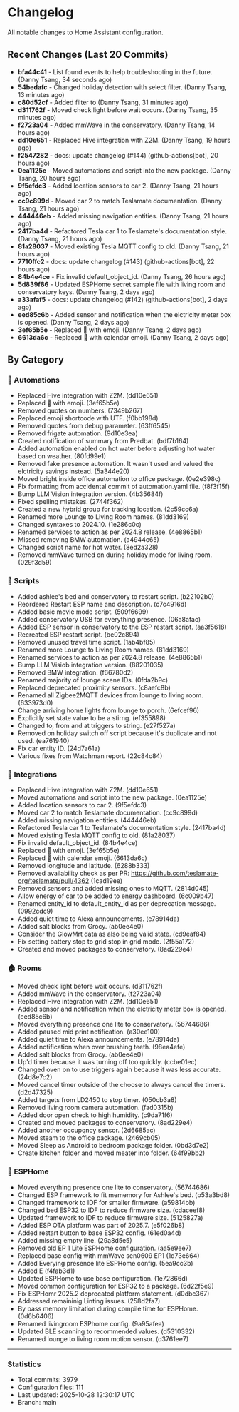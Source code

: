 # Changelog

All notable changes to Home Assistant configuration.

## Recent Changes (Last 20 Commits)
- **bfa44c41** - List found events to help troubleshooting in the future. (Danny Tsang, 34 seconds ago)
- **54bedafc** - Changed holiday detection with select filter. (Danny Tsang, 13 minutes ago)
- **c80d52cf** - Added filter to (Danny Tsang, 31 minutes ago)
- **d311762f** - Moved check light before wait occurs. (Danny Tsang, 35 minutes ago)
- **f2723a04** - Added mmWave in the conservatory. (Danny Tsang, 14 hours ago)
- **dd10e651** - Replaced Hive integration with Z2M. (Danny Tsang, 19 hours ago)
- **f2547282** - docs: update changelog (#144) (github-actions[bot], 20 hours ago)
- **0ea1125e** - Moved automations and script into the new package. (Danny Tsang, 20 hours ago)
- **9f5efdc3** - Added location sensors to car 2. (Danny Tsang, 21 hours ago)
- **cc9c899d** - Moved car 2 to match Teslamate documentation. (Danny Tsang, 21 hours ago)
- **444446eb** - Added missing navigation entities. (Danny Tsang, 21 hours ago)
- **2417ba4d** - Refactored Tesla car 1 to Teslamate's documentation style. (Danny Tsang, 21 hours ago)
- **81a28037** - Moved existing Tesla MQTT config to old. (Danny Tsang, 21 hours ago)
- **7710ffc2** - docs: update changelog (#143) (github-actions[bot], 22 hours ago)
- **84b4e4ce** - Fix invalid default_object_id. (Danny Tsang, 26 hours ago)
- **5d839f86** - Updated ESPHome secret sample file with living room and conservatory keys. (Danny Tsang, 2 days ago)
- **a33afaf5** - docs: update changelog (#142) (github-actions[bot], 2 days ago)
- **eed85c6b** - Added sensor and notification when the elctricity meter box is opened. (Danny Tsang, 2 days ago)
- **3ef65b5e** - Replaced :battery: with emoji. (Danny Tsang, 2 days ago)
- **6613da6c** - Replaced :date: with calendar emoji. (Danny Tsang, 2 days ago)

## By Category

### 🤖 Automations
- Replaced Hive integration with Z2M. (dd10e651)
- Replaced :battery: with emoji. (3ef65b5e)
- Removed quotes on numbers. (7349b267)
- Replaced emoji shortcode with UTF. (f0bb198d)
- Removed quotes from debug parameter. (63ff6545)
- Removed frigate automation. (9d10e3ea)
- Created notification of summary from Predbat. (bdf7b164)
- Added automation enabled on hot water before adjusting hot water based on weather. (80fd99e1)
- Removed fake presence automation. It wasn't used and valued the elctricity savings instead. (5a344e20)
- Moved bright inside office automation to office package. (0e2e398c)
- Fix formatting from accidental commit of automation.yaml file. (f8f3f15f)
- Bump LLM Vision integration version. (4b35684f)
- Fixed spelling mistakes. (2744f362)
- Created a new hybrid group for tracking location. (2c59cc6a)
- Renamed more Lounge to Living Room names. (81dd3169)
- Changed syntaxes to 2024.10. (1e286c0c)
- Renamed services to action as per 2024.8 release. (4e8865b1)
- Missed removing BMW automation. (a4944c65)
- Changed script name for hot water. (8ed2a328)
- Removed mmWave turned on during holiday mode for living room. (029f3d59)
### 📜 Scripts
- Added ashlee's bed and conservatory to restart script. (b22102b0)
- Reordered Restart ESP name and description. (c7c4916d)
- Added basic movie mode script. (509f6699)
- Added conservatory USB for everything presence. (06a8afac)
- Added ESP sensor in conservatory to the ESP restart script. (aa3f5618)
- Recreated ESP restart script. (be02c894)
- Removed unused travel time script. (1ab4bf85)
- Renamed more Lounge to Living Room names. (81dd3169)
- Renamed services to action as per 2024.8 release. (4e8865b1)
- Bump LLM Visiob integration version. (88201035)
- Removed BMW integration. (f66780d2)
- Renamed majority of lounge scene IDs. (0fda2b9c)
- Replaced deprecated proximity sensors. (c8aefc8b)
- Renamed all Zigbee2MQTT devices from lounge to living room. (633973d0)
- Change arriving home lights from lounge to porch. (6efcef96)
- Explicitly set state value to be a stirng. (ef355898)
- Changed to, from and at triggers to string. (e27f527a)
- Removed on holiday switch off script because it's duplicate and not used. (ea761940)
- Fix car entity ID. (24d7a61a)
- Various fixes from Watchman report. (22c84c84)
### 🔌 Integrations
- Replaced Hive integration with Z2M. (dd10e651)
- Moved automations and script into the new package. (0ea1125e)
- Added location sensors to car 2. (9f5efdc3)
- Moved car 2 to match Teslamate documentation. (cc9c899d)
- Added missing navigation entities. (444446eb)
- Refactored Tesla car 1 to Teslamate's documentation style. (2417ba4d)
- Moved existing Tesla MQTT config to old. (81a28037)
- Fix invalid default_object_id. (84b4e4ce)
- Replaced :battery: with emoji. (3ef65b5e)
- Replaced :date: with calendar emoji. (6613da6c)
- Removed longitude and latitude. (6288b333)
- Removed availability check as per PR: https://github.com/teslamate-org/teslamate/pull/4362 (1cad19ee)
- Removed sensors and added missing ones to MQTT. (2814d045)
- Allow energy of car to be added to energy dashboard. (6c009b47)
- Renamed entity_id to default_entity_id as per deprecation message. (0992cdc9)
- Added quiet time to Alexa announcements. (e78914da)
- Added salt blocks from Grocy. (ab0ee4e0)
- Consider the GlowMrt data as also being valid state. (cd9eaf84)
- Fix setting battery stop to grid stop in grid mode. (2f55a172)
- Created and moved packages to conservatory. (8ad229e4)
### 🏠 Rooms
- Moved check light before wait occurs. (d311762f)
- Added mmWave in the conservatory. (f2723a04)
- Replaced Hive integration with Z2M. (dd10e651)
- Added sensor and notification when the elctricity meter box is opened. (eed85c6b)
- Moved everything presence one lite to conservatory. (56744686)
- Added paused mid print notification. (a30ee100)
- Added quiet time to Alexa announcements. (e78914da)
- Added notification when over brushing teeth. (98ea4efe)
- Added salt blocks from Grocy. (ab0ee4e0)
- Up'd timer because it was turning off too quickly. (ccbe01ec)
- Changed oven on to use triggers again because it was less accurate. (24d8e7c2)
- Moved cancel timer outside of the choose to always cancel the timers. (d2d47325)
- Added targets from LD2450 to stop timer. (050cb3a8)
- Removed living room camera automation. (fad0315b)
- Added door open check to high humidity. (c9da71f6)
- Created and moved packages to conservatory. (8ad229e4)
- Added another occupqncy sensor. (2d6685ac)
- Moved steam to the office package. (2469cb05)
- Moved Sleep as Android to bedroom package folder. (0bd3d7e2)
- Create kitchen folder and moved meater into folder. (64f99bb2)
### 🔧 ESPHome
- Moved everything presence one lite to conservatory. (56744686)
- Changed ESP framework to fit mememory for Ashlee's bed. (b53a3bd8)
- Changed framework to IDF for smaller firmware. (a59814bb)
- Changed bed ESP32 to IDF to reduce firmware size. (cdaceef8)
- Updated framework to IDF to reduce firmware size. (5125827a)
- Added ESP OTA platform was part of 2025.7. (e5f026b8)
- Added restart button to base ESP32 config. (61ed0a4d)
- Added missing empty line. (29a8d5e5)
- Removed old EP 1 Lite ESPHome configuration. (aa5e9ee7)
- Replaced base config with mmWave sen0609 EP1 (1d73e664)
- Added Everying presence lite ESPHome config. (5ea9cc3b)
- Added E (f4fab3d1)
- Updated ESPHome to use base configuration. (1e72866d)
- Moved common configuration for ESP32 to a package. (6d22f5e9)
- Fix ESPHomr 2025.2 deprecated platform statement. (d0dbc367)
- Addressed remaininig Linting issues. (258d2fa7)
- By pass memory limitation during compile time for ESPHome. (0d6b6406)
- Renamed livingroom ESPhome config. (9a95afea)
- Updated BLE scanning to recommended values. (d5310332)
- Renamed lounge to living room motion sensor. (d3761ee7)

---

### Statistics

- Total commits: 3979
- Configuration files: 111
- Last updated: 2025-10-28 12:30:17 UTC
- Branch: main
